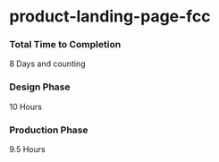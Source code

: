 # product-landing-page-fcc

### Total Time to Completion
8 Days and counting

### Design Phase
10 Hours

### Production Phase
9.5 Hours
